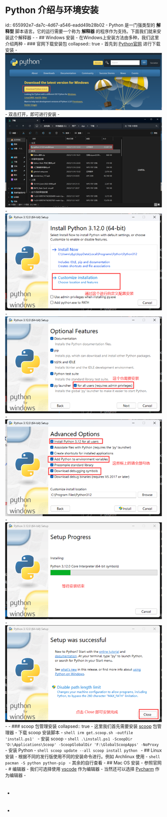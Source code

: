 # Python 介绍与环境安装
id:: 655992e7-da7c-4d67-a546-eadd49b28b02
	- Python 是一门强类型的 **解释型** 脚本语言。它的运行需要一个称为 **解释器** 的程序作为支持。下面我们就来安装这个解释器
	-
	- ## Windows 安装
		- 在Windows上安装方法由多种，我们这里介绍两种
		- ### 官网下载安装包
		  collapsed:: true
			- 首先到 [Python官网](https://www.python.org/downloads/) 进行下载安装
				- ![image.png](../assets/image_1700369647673_0.png)
			- 双击打开，即可进行安装
				- ![image.png](../assets/image_1700369667117_0.png)
				- ![image.png](../assets/image_1700369739322_0.png)
				- ![image.png](../assets/image_1700369790901_0.png)
				- ![image.png](../assets/image_1700369865416_0.png)
				- ![image.png](../assets/image_1700369923040_0.png)
				- ![image.png](../assets/image_1700370075308_0.png)
			-
		- ### scoop 包管理安装
		  collapsed:: true
			- 这里我们首先需要安装 [scoop](https://scoop.sh/) 包管理器
				- 下载 scoop 安装脚本
					- ```shell
					  irm get.scoop.sh -outfile 'install.ps1'
					  ```
				- 安装 scoop
					- ```shell
					  .\install.ps1 -ScoopDir 'D:\Applications\Scoop' -ScoopGlobalDir 'F:\GlobalScoopApps' -NoProxy
					  ```
			- 安装 Python
				- ```shell
				  scoop update --all
				  scoop install python
				  ```
	- ## Linux 安装
		- 根据不同的发行版使用不同的安装命令进行。例如 Archlinux 使用
			- ```shell
			  pacman -S python python-pip
			  ```
		- 其余的自行查看
	- ## Mac OS 安装
		- 参照官网
	- # 编辑器
		- 我们可选择使用 [vscode](https://code.visualstudio.com/) 作为编辑器
		- 当然还可以选择 [Pycharm](https://www.jetbrains.com/pycharm/) 作为编辑器
	-
- #
-